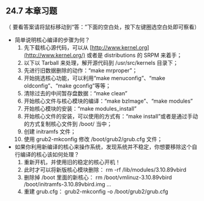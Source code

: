 ## 24.7 本章习题

（ 要看答案请将鼠标移动到“答：”下面的空白处，按下左键圈选空白处即可察看）

- 简单说明核心编译的步骤为何？
  1. 先下载核心源代码，可以从 [http://www.kernel.org](http://www.kernel.org/) 或者是 distributions 的 SRPM 来着手；
  2. 以下以 Tarball 来处理，解开源代码到 /usr/src/kernels 目录下；
  3. 先进行旧数据删除的动作：“make mrproper”；
  4. 开始挑选核心功能，可以利用“make menuconfig”、“make oldconfig”、“make gconfig”等等；
  5. 清除过去的中间暂存盘数据：“make clean”
  6. 开始核心文件与核心模块的编译：“make bzImage”、“make modules”
  7. 开始核心模块的安装：“make modules_install”
  8. 开始核心文件的安装，可以使用的方式有：“make install”或者是通过手动的方式复制核心文件到 /boot/ 当中；
  9. 创建 initramfs 文件；
  10. 使用 grub2-mkconfig 修改 /boot/grub2/grub.cfg 文件；
- 如果你利用新编译的核心来操作系统，发现系统并不稳定，你想要移除这个自行编译的核心该如何处理？
  1. 重新开机，并使用旧的稳定的核心开机！
  2. 此时才可以将新版核心模块删除： rm -rf /lib/modules/3.10.89vbird
  3. 删除掉 /boot 里面的新核心： rm /boot/vmlinuz-3.10.89vbird /boot/initramfs-3.10.89vbird.img ...
  4. 重建 grub.cfg： grub2-mkconfig -o /boot/grub2/grub.cfg